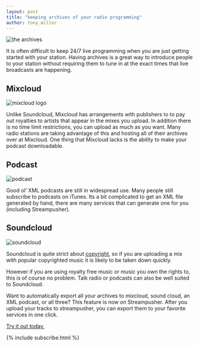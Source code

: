 ```yaml
---
layout: post
title: "keeping archives of your radio programming"
author: tony_miller
---
```


![the archives](/blog/assets/images/archives.png)

It is often difficult to keep 24/7 live programming when you are just getting started with your station. Having archives is a great way to introduce people to your station without requiring them to tune in at the exact times that live broadcasts are happening.

## Mixcloud

![mixcloud logo](/blog/assets/images/mixcloud.jpg)

Unlike Soundcloud, Mixcloud has arrangements with publishers to to pay out royalties to artists that appear in the mixes you upload. In addition there is no time limit restrictions, you can upload as much as you want. Many radio stations are taking advantage of this and hosting all of their archives over at Mixcloud. One thing that Mixcloud lacks is the ability to make your podcast downloadable.

## Podcast

![podcast](/blog/assets/images/podcast.png)

Good ol’ XML podcasts are still in widespread use. Many people still subscribe to podcasts on iTunes. Its a bit complicated to get an XML file generated by hand, there are many services that can generate one for you (including Streampusher).

## Soundcloud

![soundcloud](/blog/assets/images/soundcloud.png)

Soundcloud is quite strict about
[copyright](https://soundcloud.com/pages/copyright), so if you are uploading a mix with popular copyrighted music it is likely to be taken down quickly.

However if you are using royalty free music or music you own the rights to, this is of course no problem. Talk radio or podcasts can also be well suited to Soundcloud.

Want to automatically export all your archives to mixcloud, sound cloud, an XML podcast, or
all three? This feature is now on Streampusher. After you upload your tracks to
streampusher, you can export them to your favorite services in one click.

[Try it out today.](https://streampusher.com/users/sign_up)

{% include subscribe.html %}
